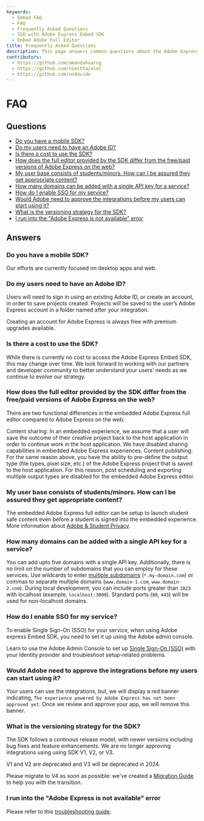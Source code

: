 ```yaml
---
keywords:
  - Embed FAQ
  - FAQ
  - Frequently Asked Questions
  - SSO with Adobe Express Embed SDK
  - Embed Adobe Full Editor
title: Frequently Asked Questions
description: This page answers common questions about the Adobe Express Embed SDK.
contributors:
  - https://github.com/amandahuarng
  - https://github.com/nimithajalal
  - https://github.com/undavide
---
```


# FAQ

## Questions

<!-- The comment below is needed, otherwise the Markdown-all-in-one extensions will automatically create a TOC and mess with the layout -->
<!-- no toc -->
- [Do you have a mobile SDK?](#do-you-have-a-mobile-sdk)
- [Do my users need to have an Adobe ID?](#do-my-users-need-to-have-an-adobe-id)
- [Is there a cost to use the SDK?](#is-there-a-cost-to-use-the-sdk)
- [How does the full editor provided by the SDK differ from the free/paid versions of Adobe Express on the web?](#how-does-the-full-editor-provided-by-the-sdk-differ-from-the-freepaid-versions-of-adobe-express-on-the-web)
- [My user base consists of students/minors. How can I be assured they get appropriate content?](#my-user-base-consists-of-studentsminors-how-can-i-be-assured-they-get-appropriate-content)
- [How many domains can be added with a single API key for a service?](#how-many-domains-can-be-added-with-a-single-api-key-for-a-service)
- [How do I enable SSO for my service?](#how-do-i-enable-sso-for-my-service)
- [Would Adobe need to approve the integrations before my users can start using it?](#would-adobe-need-to-approve-the-integrations-before-my-users-can-start-using-it)
- [What is the versioning strategy for the SDK?](#what-is-the-versioning-strategy-for-the-sdk)
- [I run into the "Adobe Express is not available" error](#i-run-into-the-adobe-express-is-not-available-error)

## Answers

### Do you have a mobile SDK?

Our efforts are currently focused on desktop apps and web.

### Do my users need to have an Adobe ID?

Users will need to sign in using an existing Adobe ID, or create an account, in order to save projects created. Projects will be saved to the user’s Adobe Express account in a folder named after your integration.

Creating an account for Adobe Express is always free with premium upgrades available.

### Is there a cost to use the SDK?

While there is currently no cost to access the Adobe Express Embed SDK, this may change over time. We look forward to working with our partners and developer community to better understand your users’ needs as we continue to evolve our strategy.

### How does the full editor provided by the SDK differ from the free/paid versions of Adobe Express on the web?

There are two functional differences in the embedded Adobe Express full editor compared to Adobe Express on the web:

Content sharing: In an embedded experience, we assume that a user will save the outcome of their creative project back to the host application in order to continue work in the host application. We have disabled sharing capabilities in embedded Adobe Express experiences.
Content publishing: For the same reason above, you have the ability to pre-define the output type (file types, pixel size, etc.) of the Adobe Express project that is saved to the host application. For this reason, post scheduling and exporting multiple output types are disabled for the embedded Adobe Express editor.

### My user base consists of students/minors. How can I be assured they get appropriate content?

The embedded Adobe Express full editor can be setup to launch student safe content even before a student is signed into the embedded experience. More information about [Adobe & Student Privacy](https://www.adobe.com/privacy/student-policy.html).

### How many domains can be added with a single API key for a service?

You can add upto five domains with a single API key. Additionally, there is no limit on the number of subdomains that you can employ for these services. Use wildcards to enter [multiple subdomains](../express-unavailable-error.md#wrong-domain-or-port) (`*.my-domain.com`) or commas to separate multiple domains (`www.domain-1.com`, `www.domain-2.com`). During local development, you can include ports greater than `1023` with localhost (example, `localhost:3000`). Standard ports (`80`, `443`) will be used for non-localhost domains.

### How do I enable SSO for my service?

To enable Single Sign-On (SSO) for your service, when using Adobe express Embed SDK, you need to set it up using the Adobe admin console.

Learn to use the Adobe Admin Console to set up [Single Sign-On (SSO)](https://helpx.adobe.com/in/enterprise/using/sso-overview.html) with your Identity provider and troubleshoot setup-related problems.

### Would Adobe need to approve the integrations before my users can start using it?

Your users can use the integrations, but, we will display a red banner indicating, `The experience powered by Adobe Express has not been approved yet`. Once we review and approve your app, we will remove this banner.

### What is the versioning strategy for the SDK?

The SDK follows a continous release model, with newer versions including bug fixes and feature enhancements. We are no longer approving integrations using using SDK V1, V2, or V3.

V1 and V2 are deprecated and V3 will be deprecated in 2024.

Please migrate to V4 as soon as possible: we've created a [Migration Guide](../../concepts/migration_v3_v4.md) to help you with the transition.

### I run into the "Adobe Express is not available" error

Please refer to this [troubleshooting guide](../express-unavailable-error.md).
